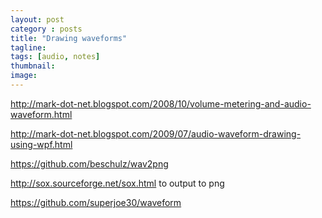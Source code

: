 ```yaml
---
layout: post
category : posts
title: "Drawing waveforms"
tagline:
tags: [audio, notes]
thumbnail:
image:
---
```


http://mark-dot-net.blogspot.com/2008/10/volume-metering-and-audio-waveform.html

http://mark-dot-net.blogspot.com/2009/07/audio-waveform-drawing-using-wpf.html

https://github.com/beschulz/wav2png

http://sox.sourceforge.net/sox.html to output to png

https://github.com/superjoe30/waveform
